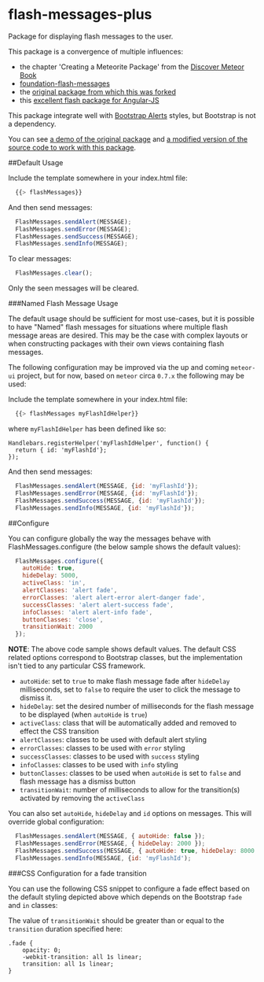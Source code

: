 flash-messages-plus
===================

Package for displaying flash messages to the user.

This package is a convergence of multiple influences:

* the chapter 'Creating a Meteorite Package' from the [Discover Meteor Book](http://www.discovermeteor.com/)
* [foundation-flash-messages](https://github.com/datariot/foundation-flash-messages)
* the [original package from which this was forked](https://github.com/camilosw/flash-messages)
* this [excellent flash package for Angular-JS](https://github.com/wmluke/angular-flash)

This package integrate well with [Bootstrap Alerts](http://twitter.github.io/bootstrap/components.html#alerts) styles, but Bootstrap is not a dependency.

You can see [a demo of the original package](http://flash-messages-demo.meteor.com/) and [a modified version of the source code to work with this package](https://github.com/tony-kerz/flash-messages-demo).

##Default Usage

Include the template somewhere in your index.html file:
```javascript
  {{> flashMessages}}
```
And then send messages:
```javascript
  FlashMessages.sendAlert(MESSAGE);
  FlashMessages.sendError(MESSAGE);
  FlashMessages.sendSuccess(MESSAGE);
  FlashMessages.sendInfo(MESSAGE);
```
To clear messages:
```javascript
  FlashMessages.clear();
```

Only the seen messages will be cleared.

###Named Flash Message Usage

The default usage should be sufficient for most use-cases, but it is possible to have "Named" flash messages
for situations where multiple flash message areas are desired. This may be the case with complex layouts or
when constructing packages with their own views containing flash messages.

The following configuration may be improved via the up and coming `meteor-ui` project, but for now,
based on `meteor` circa `0.7.x` the following may be used:

Include the template somewhere in your index.html file:
```javascript
  {{> flashMessages myFlashIdHelper}}
```

where `myFlashIdHelper` has been defined like so:

```
Handlebars.registerHelper('myFlashIdHelper', function() {
  return { id: 'myFlashId'};
});
```

And then send messages:
```javascript
  FlashMessages.sendAlert(MESSAGE, {id: 'myFlashId'});
  FlashMessages.sendError(MESSAGE, {id: 'myFlashId'});
  FlashMessages.sendSuccess(MESSAGE, {id: 'myFlashId'});
  FlashMessages.sendInfo(MESSAGE, {id: 'myFlashId'});
```

##Configure

You can configure globally the way the messages behave with FlashMessages.configure (the below sample shows the default values):

```javascript
  FlashMessages.configure({
    autoHide: true,
    hideDelay: 5000,
    activeClass: 'in',
    alertClasses: 'alert fade',
    errorClasses: 'alert alert-error alert-danger fade',
    successClasses: 'alert alert-success fade',
    infoClasses: 'alert alert-info fade',
    buttonClasses: 'close',
    transitionWait: 2000
  });
```

<b>NOTE</b>: The above code sample shows default values. The default CSS related options correspond to Bootstrap classes,
but the implementation isn't tied to any particular CSS framework.

- `autoHide`: set to `true` to make flash message fade after `hideDelay` milliseconds,
set to `false` to require the user to click the message to dismiss it.
- `hideDelay`: set the desired number of milliseconds for the flash message to be displayed (when `autoHide` is `true`)
- `activeClass`: class that will be automatically added and removed to effect the CSS transition
- `alertClasses`: classes to be used with default alert styling
- `errorClasses`: classes to be used with `error` styling
- `successClasses`: classes to be used with `success` styling
- `infoClasses`: classes to be used with `info` styling
- `buttonClasses`: classes to be used when `autoHide` is set to `false` and flash message has a dismiss button
- `transitionWait`: number of milliseconds to allow for the transition(s) activated by removing the `activeClass`

You can also set `autoHide`, `hideDelay` and `id` options on messages. This will override global configuration:
```javascript
  FlashMessages.sendAlert(MESSAGE, { autoHide: false });
  FlashMessages.sendError(MESSAGE, { hideDelay: 2000 });
  FlashMessages.sendSuccess(MESSAGE, { autoHide: true, hideDelay: 8000 });
  FlashMessages.sendInfo(MESSAGE, {id: 'myFlashId');
```

###CSS Configuration for a fade transition

You can use the following CSS snippet to configure a fade effect based on the default styling depicted above which depends
on the Bootstrap `fade` and `in` classes:

The value of `transitionWait` should be greater than or equal to the `transition` duration specified here:

```
.fade {
    opacity: 0;
    -webkit-transition: all 1s linear;
    transition: all 1s linear;
}
```

